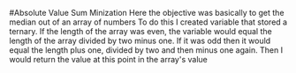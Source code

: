 #Absolute Value Sum Minization
	Here the objective was basically to get the median out of an array of numbers
	To do this I created variable that stored a ternary. If the length of the
	array was even, the variable would equal the length of the array divided by two
	minus one. If it was odd then it would equal the length plus one, divided by two
	and then minus one again. Then I would return the value at this point in the
	array's value